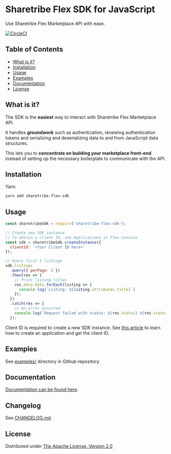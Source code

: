 # Sharetribe Flex SDK for JavaScript

Use Sharetribe Flex Marketplace API with ease.

[![CircleCI](https://circleci.com/gh/sharetribe/flex-sdk-js.svg?style=svg&circle-token=f2209b7cd8300d10f73d359072d7f03f81bff8f4)](https://circleci.com/gh/sharetribe/flex-sdk-js)

## Table of Contents

* [What is it?](#what-is-it)
* [Installation](#installation)
* [Usage](#usage)
* [Examples](#examples)
* [Documentation](#documentation)
* [License](#license)

## What is it?

The SDK is the **easiest** way to interact with Sharetribe Flex
Marketplace API.

It handles **groundwork** such as authentication, renewing
authentication tokens and serializing and deserializing data to and from
JavaScript data structures.

This lets you to **concentrate on building your marketplace
front-end** instead of setting up the necessary boilerplate to
communicate with the API.

## Installation

Yarn:

```sh
yarn add sharetribe-flex-sdk
```

## Usage

```js
const sharetribeSdk = require('sharetribe-flex-sdk');

// Create new SDK instance
// To obtain a client ID, see Applications in Flex Console
const sdk = sharetribeSdk.createInstance({
  clientId: '<Your Client ID here>'
});

// Query first 5 listings
sdk.listings
  .query({ perPage: 5 })
  .then(res => {
    // Print listing titles
    res.data.data.forEach(listing => {
      console.log(`Listing: ${listing.attributes.title}`)
    });
  })
  .catch(res => {
    // An error occurred
    console.log(`Request failed with status: ${res.status} ${res.statusText}`);
  });
```

Client ID is required to create a new SDK instance. 
See [this  article](https://www.sharetribe.com/docs/background/applications/)
to learn how to create an application and get the client ID.

## Examples

See [examples/](https://github.com/sharetribe/flex-sdk-js/tree/master/examples/) directory in Github repository.

## Documentation

[Documentation can be found here](https://sharetribe.github.io/flex-sdk-js/).

## Changelog

See [CHANGELOG.md](https://github.com/sharetribe/flex-sdk-js/tree/master/CHANGELOG.md).

## License

Distributed under [The Apache License, Version 2.0](https://github.com/sharetribe/flex-sdk-js/tree/master/LICENSE)
